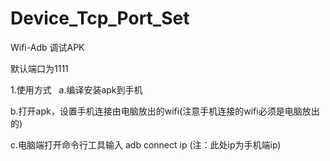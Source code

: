 # Device_Tcp_Port_Set

Wifi-Adb 调试APK

默认端口为1111

1.使用方式
 
a.编译安装apk到手机

b.打开apk，设置手机连接由电脑放出的wifi(注意手机连接的wifi必须是电脑放出的)

c.电脑端打开命令行工具输入 adb connect ip (注：此处ip为手机端ip)
 


